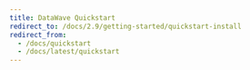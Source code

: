 ```yaml
---
title: DataWave Quickstart
redirect_to: /docs/2.9/getting-started/quickstart-install
redirect_from:
  - /docs/quickstart
  - /docs/latest/quickstart
---
```

